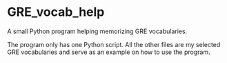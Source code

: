 # GRE_vocab_help
A small Python program helping memorizing GRE vocabularies.

The program only has one Python script. All the other files are my selected GRE vocabularies and serve as an example on how to use the program.
